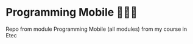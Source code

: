 # Programming Mobile 🐱‍💻📱‍

Repo from module Programming Mobile (all modules) from my course in Etec 
